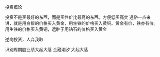 投资概论


投资不是买最好的东西，而是买性价比最高的东西。方便低买高卖
通俗一点来讲，就是用白银的价格买入黄金，用生铁的价格买入黄铜。黄金有价，铁亦有价。用生铁的价格买入黄铜，远胜于用钻石的价格买入黄金

 
逆向投资，人弃我取


识别周期股业绩大起大落 金融潮汐  大起大落
